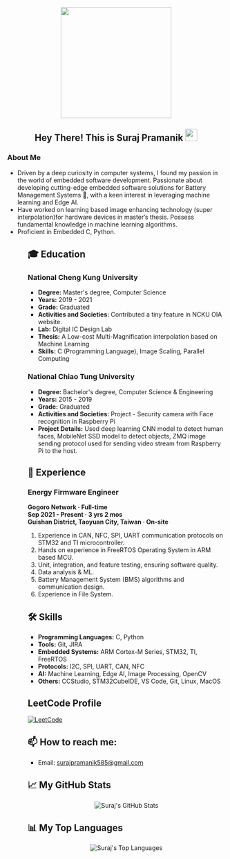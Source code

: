 <h2 align="center">
  <img align="center" height="256px" src="https://user-images.githubusercontent.com/51513908/150689872-eaa21d9a-7c65-4662-938c-26091c09cd70.svg"> 
  <br>
  <br>
  Hey There! This is Suraj Pramanik <img src="https://media.giphy.com/media/hvRJCLFzcasrR4ia7z/giphy.gif" width="28">
</h2>


<h3> About Me </h3>
<ul>
  <li> Driven by a deep curiosity in computer systems, I found my passion in the world of embedded software development. Passionate about developing cutting-edge embedded software solutions for Battery Management Systems 🔋, with a keen interest in leveraging machine learning and Edge AI.
  
  <li> Have worked on learning based image enhancing technology (super interpolation)for hardware devices in master’s thesis. Possess fundamental knowledge in machine learning algorithms. </li>

 <li>Proficient in Embedded C, Python. </li>
<ul>

  ## 🎓 Education
  ### National Cheng Kung University
  - **Degree:** Master's degree, Computer Science
  - **Years:** 2019 - 2021
  - **Grade:** Graduated
  - **Activities and Societies:** Contributed a tiny feature in NCKU OIA website.
  - **Lab:** Digital IC Design Lab
  - **Thesis:** A Low-cost Multi-Magnification interpolation based on Machine Learning
  - **Skills:** C (Programming Language), Image Scaling, Parallel Computing

  ### National Chiao Tung University
  - **Degree:** Bachelor's degree, Computer Science & Engineering
  - **Years:** 2015 - 2019
  - **Grade:** Graduated
  - **Activities and Societies:** Project - Security camera with Face recognition in Raspberry Pi
  - **Project Details:** Used deep learning CNN model to detect human faces, MobileNet SSD model to detect objects, ZMQ image sending protocol used for sending video stream from Raspberry Pi to the host.

  ## 🌱 Experience
  ### Energy Firmware Engineer
  **Gogoro Network · Full-time**  
  **Sep 2021 - Present · 3 yrs 2 mos**  
  **Guishan District, Taoyuan City, Taiwan · On-site**

  1. Experience in CAN, NFC, SPI, UART communication protocols on STM32 and TI microcontroller.
  2. Hands on experience in FreeRTOS Operating System in ARM based MCU.
  3. Unit, integration, and feature testing, ensuring software quality.
  4. Data analysis & ML.
  5. Battery Management System (BMS) algorithms and communication design.
  6. Experience in File System.


  ## 🛠️ Skills
  - **Programming Languages:** C, Python
  - **Tools:** Git, JIRA
  - **Embedded Systems:** ARM Cortex-M Series, STM32, TI, FreeRTOS
  - **Protocols:** I2C, SPI, UART, CAN, NFC
  - **AI:** Machine Learning, Edge AI, Image Processing, OpenCV
  - **Others:** CCStudio, STM32CubeIDE, VS Code, Git, Linux, MacOS

  ## LeetCode Profile
  [![LeetCode](https://img.shields.io/badge/-LeetCode-orange?style=flat&logo=leetcode&logoColor=white)](https://leetcode.com/u/surajpramanik585/)

  ## 📫 How to reach me:
  - Email: surajpramanik585@gmail.com

  ## 📈 My GitHub Stats
  <p align="center">
    <img src="https://github-readme-stats.vercel.app/api?username=surajpramanik&show_icons=true&theme=radical&count_private=true&include_all_commits=true" alt="Suraj's GitHub Stats" />
  </p>

  ## 📊 My Top Languages
  <p align="center">
    <img src="https://github-readme-stats.vercel.app/api/top-langs/?username=surajpramanik&layout=compact&theme=radical" alt="Suraj's Top Languages" />
  </p>






  
  
